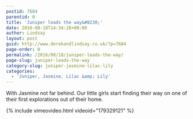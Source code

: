 ```yaml
---
postid: 7684
parentid: 0
title: 'Juniper leads the way&#8230;'
date: 2016-08-18T14:34:28+00:00
author: Lindsay
layout: post
guid: http://www.derekandlindsay.co.uk/?p=7684
page-order: 0
permalink: /2016/08/18/juniper-leads-the-way/
page-slug: juniper-leads-the-way
category-slug: juniper-jasmine-lilac-lily
categories:
  - 'Juniper, Jasmine, Lilac &amp; Lily'
---
```

With Jasmine not far behind. Our little girls start finding their way on one of their first explorations out of their home.

{% include vimeovideo.html videoid="179329121" %}